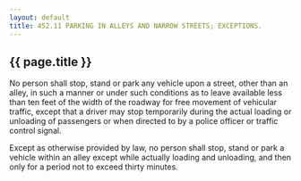 ---
layout: default 
title: 452.11 PARKING IN ALLEYS AND NARROW STREETS; EXCEPTIONS.---

{{ page.title }}
----------------

No person shall stop, stand or park any vehicle upon a street, other
than an alley, in such a manner or under such conditions as to leave
available less than ten feet of the width of the roadway for free
movement of vehicular traffic, except that a driver may stop temporarily
during the actual loading or unloading of passengers or when directed to
by a police officer or traffic control signal.

Except as otherwise provided by law, no person shall stop, stand or park
a vehicle within an alley except while actually loading and unloading,
and then only for a period not to exceed thirty minutes.
